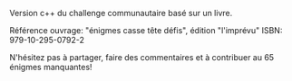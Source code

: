 Version c++ du challenge communautaire basé sur un livre.

Référence ouvrage: "énigmes casse tête défis", édition "l'imprévu"
ISBN: 979-10-295-0792-2

N'hésitez pas à partager, faire des commentaires et à contribuer au 65 énigmes manquantes!
